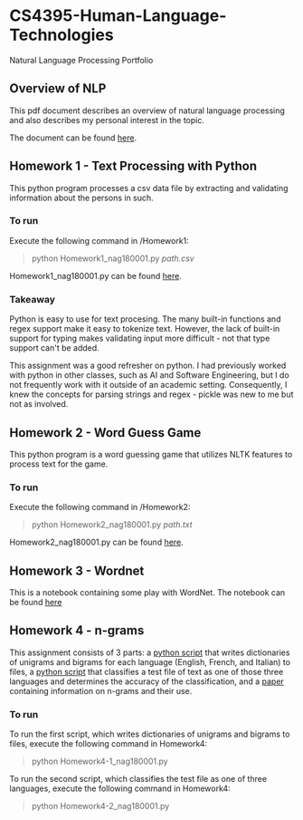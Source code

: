 # CS4395-Human-Language-Technologies
Natural Language Processing Portfolio

## Overview of NLP
This pdf document describes an overview of natural language processing and also describes my personal interest in the topic.

The document can be found [here](https://github.com/NoahAGonzales/CS4395-Human-Language-Technologies/blob/18a6401e5b0cacc9d8d76f95f4aaa12601676591/Overview_of_NLP.pdf).

## Homework 1 - Text Processing with Python
This python program processes a csv data file by extracting and validating information about the persons in such.

### To run
Execute the following command in /Homework1:
> python Homework1_nag180001.py *path.csv*

Homework1_nag180001.py can be found [here](https://github.com/NoahAGonzales/CS4395-Human-Language-Technologies/blob/03f8d9fa7e4305c78397c615cd8d086383db9301/Homework1/Homework1_nag180001.py).

### Takeaway
Python is easy to use for text procesing. 
The many built-in functions and regex support make it easy to tokenize text.
However, the lack of built-in support for typing makes validating input more difficult - not that type support can't be added.

This assignment was a good refresher on python.
I had previously worked with python in other classes, such as AI and Software Engineering, but I do not frequently work with it outside of an academic setting.
Consequently, I knew the concepts for parsing strings and regex - pickle was new to me but not as involved.

## Homework 2 - Word Guess Game
This python program is a word guessing game that utilizes NLTK features to process text for the game.

### To run
Execute the following command in /Homework2:
> python Homework2_nag180001.py *path.txt*

Homework2_nag180001.py can be found [here](https://github.com/NoahAGonzales/CS4395-Human-Language-Technologies/blob/21e50defca4c63080bb6f54d82e7bb5567324c86/Homework2/Homework2_nag180001.py).


## Homework 3 - Wordnet
This is a notebook containing some play with WordNet.
The notebook can be found [here](https://github.com/NoahAGonzales/CS4395-Human-Language-Technologies/blob/129340376f09cbc09028c70dad6e6191b16bf686/Homework3/HLT3_nag180001.ipynb)


## Homework 4 - n-grams
This assignment consists of 3 parts: a [python script]() that writes dictionaries of unigrams and bigrams for each language (English, French, and Italian) to files, a [python script]() that classifies a test file of text as one of those three languages and determines the accuracy of the classification, and a [paper]() containing information on n-grams and their use.

### To run
To run the first script, which writes dictionaries of unigrams and bigrams to files, execute the following command in Homework4:
> python Homework4-1_nag180001.py


To run the second script, which classifies the test file as one of three languages, execute the following command in Homework4:
> python Homework4-2_nag180001.py